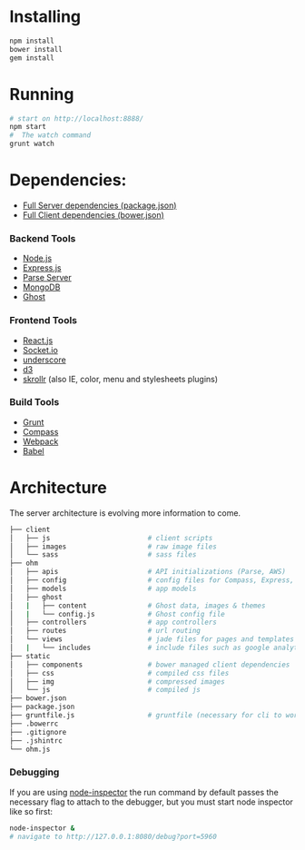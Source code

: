 # Installing
```sh
npm install
bower install
gem install
```
# Running
```sh
# start on http://localhost:8888/
npm start
#  The watch command
grunt watch
```
# Dependencies:
* [Full Server dependencies (package.json)](https://github.com/ohmlabs/ohm/blob/master/package.json)
* [Full Client dependencies (bower.json)](https://github.com/ohmlabs/ohm/blob/master/bower.json)

### Backend Tools
* [Node.js](https://nodejs.org/en/)
* [Express.js](http://expressjs.com/guide.html)
* [Parse Server](https://github.com/ParsePlatform/parse-server)
* [MongoDB](https://www.mongodb.com/)
* [Ghost](https://ghost.org/)

### Frontend Tools
* [React.js](https://facebook.github.io/react/)
* [Socket.io](https://github.com/socketio/socket.io)
* [underscore](http://underscorejs.org/)
* [d3](http://d3js.org/)
* [skrollr](https://github.com/Prinzhorn/skrollr) (also IE, color, menu and stylesheets plugins)

### Build Tools
* [Grunt](http://gruntjs.com/)
* [Compass](http://compass-style.org/)
* [Webpack](https://webpack.github.io/)
* [Babel](https://babeljs.io/)

# Architecture
The server architecture is evolving more information to come.
```sh
├── client
│   ├── js                        # client scripts
│   ├── images                    # raw image files 
│   └── sass                      # sass files
├── ohm
│   ├── apis                      # API initializations (Parse, AWS)
│   ├── config                    # config files for Compass, Express, Auth, etc.
│   ├── models                    # app models
│   ├── ghost
│   |   ├── content               # Ghost data, images & themes
│   |   └── config.js             # Ghost config file
│   ├── controllers               # app controllers
│   ├── routes                    # url routing
│   └── views                     # jade files for pages and templates
│   |   └── includes              # include files such as google analytics
├── static
│   ├── components                # bower managed client dependencies
│   ├── css                       # compiled css files
│   ├── img                       # compressed images
│   └── js                        # compiled js
├── bower.json                    
├── package.json
├── gruntfile.js                  # gruntfile (necessary for cli to work)
├── .bowerrc
├── .gitignore
├── .jshintrc
└── ohm.js
```

### Debugging
If you are using [node-inspector](https://github.com/node-inspector/node-inspector) the run command by default passes the necessary flag to attach to the debugger, but you must start node inspector like so first:
```sh
node-inspector &
# navigate to http://127.0.0.1:8080/debug?port=5960
```
